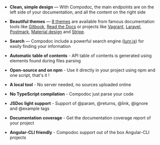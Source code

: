 * **Clean, simple design** — With Compodoc, the main endpoints are on the left side of your documentation, and all the content on the right side

* **Beautiful themes** — [8 themes](./themes.html) are available from famous documentation tools like [Gitbook](https://www.gitbook.com), [Read the Docs](https://readthedocs.org/) or projects like [Vagrant](https://www.vagrantup.com/docs/), [Laravel](https://laravel.com/docs/5.3), [Postmark](http://developer.postmarkapp.com/), [Material design](https://material.io/) and [Stripe](https://stripe.com/docs/api).

* **Search** — Compodoc include a powerful search engine ([lunr.js](http://lunrjs.com/)) for easily finding your information

* **Automatic table of contents** - API table of contents is generated using elements found during files parsing

* **Open-source and on npm** - Use it directly in your project using npm and one script, that's it !

* **A local tool** - No server needed, no sources uploaded online

* **No TypeScript compilation** - Compodoc just parse your code

* **JSDoc light support** - Support of @param, @returns, @link, @ignore and @example tags

* **Documentation coverage** - Get the documentation coverage report of your project

* **Angular-CLI friendly** - Compodoc support out of the box Angular-CLI projects
